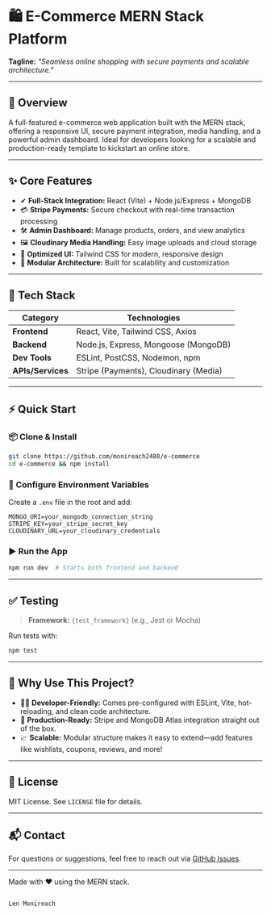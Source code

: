 


# 🛍️ E-Commerce MERN Stack Platform

**Tagline:** *"Seamless online shopping with secure payments and scalable architecture."*

---

## 🚀 Overview

A full-featured e-commerce web application built with the MERN stack, offering a responsive UI, secure payment integration, media handling, and a powerful admin dashboard. Ideal for developers looking for a scalable and production-ready template to kickstart an online store.

---

## ✨ Core Features

- ✔ **Full-Stack Integration:** React (Vite) + Node.js/Express + MongoDB
- 💳 **Stripe Payments:** Secure checkout with real-time transaction processing
- 🛠️ **Admin Dashboard:** Manage products, orders, and view analytics
- 🖼️ **Cloudinary Media Handling:** Easy image uploads and cloud storage
- 🎨 **Optimized UI:** Tailwind CSS for modern, responsive design
- 🧩 **Modular Architecture:** Built for scalability and customization

---

## 🧰 Tech Stack

| Category     | Technologies                                 |
|--------------|----------------------------------------------|
| **Frontend** | React, Vite, Tailwind CSS, Axios             |
| **Backend**  | Node.js, Express, Mongoose (MongoDB)         |
| **Dev Tools**| ESLint, PostCSS, Nodemon, npm                |
| **APIs/Services** | Stripe (Payments), Cloudinary (Media)  |

---

## ⚡ Quick Start

### 📦 Clone & Install

```bash
git clone https://github.com/monireach2480/e-commerce  
cd e-commerce && npm install  
```

### 🔧 Configure Environment Variables

Create a `.env` file in the root and add:

```env
MONGO_URI=your_mongodb_connection_string  
STRIPE_KEY=your_stripe_secret_key  
CLOUDINARY_URL=your_cloudinary_credentials  
```

### ▶️ Run the App

```bash
npm run dev  # Starts both frontend and backend
```

---

## ✅ Testing

> **Framework:** `{test_framework}` (e.g., Jest or Mocha)

Run tests with:

```bash
npm test
```

---

## 🙌 Why Use This Project?

- 👨‍💻 **Developer-Friendly:** Comes pre-configured with ESLint, Vite, hot-reloading, and clean code architecture.
- 🏁 **Production-Ready:** Stripe and MongoDB Atlas integration straight out of the box.
- 📈 **Scalable:** Modular structure makes it easy to extend—add features like wishlists, coupons, reviews, and more!

---

## 📄 License

MIT License. See `LICENSE` file for details.

---

## 📬 Contact

For questions or suggestions, feel free to reach out via [GitHub Issues](https://github.com/monireach2480/e-commerce/issues).

---

Made with ❤️ using the MERN stack.
```

Len Monireach
